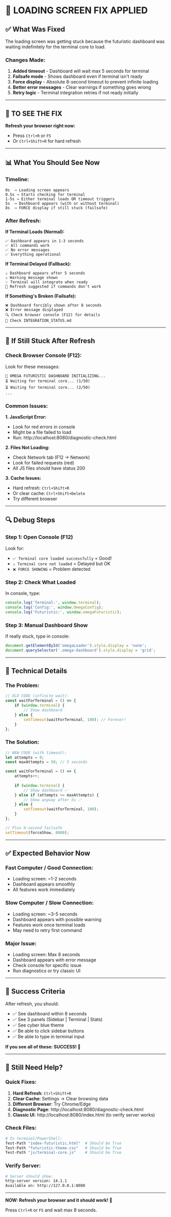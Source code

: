# 🔧 LOADING SCREEN FIX APPLIED

## ✅ What Was Fixed

The loading screen was getting stuck because the futuristic dashboard was waiting indefinitely for the terminal core to load.

### Changes Made:

1. **Added timeout** - Dashboard will wait max 5 seconds for terminal
2. **Failsafe mode** - Shows dashboard even if terminal isn't ready
3. **Force display** - Absolute 8-second timeout to prevent infinite loading
4. **Better error messages** - Clear warnings if something goes wrong
5. **Retry logic** - Terminal integration retries if not ready initially

---

## 🔄 TO SEE THE FIX

**Refresh your browser right now:**
- Press `Ctrl+R` or `F5`
- Or `Ctrl+Shift+R` for hard refresh

---

## 📊 What You Should See Now

### Timeline:
```
0s  → Loading screen appears
0.5s → Starts checking for terminal
1-5s → Either terminal loads OR timeout triggers
5s  → Dashboard appears (with or without terminal)
8s  → FORCE display if still stuck (failsafe)
```

### After Refresh:

**If Terminal Loads (Normal):**
```
✅ Dashboard appears in 1-3 seconds
✅ All commands work
✅ No error messages
✅ Everything operational
```

**If Terminal Delayed (Fallback):**
```
⚠️ Dashboard appears after 5 seconds
⚠️ Warning message shown
💡 Terminal will integrate when ready
🔄 Refresh suggested if commands don't work
```

**If Something's Broken (Failsafe):**
```
❌ Dashboard forcibly shown after 8 seconds
❌ Error message displayed
🔍 Check browser console (F12) for details
📝 Check INTEGRATION_STATUS.md
```

---

## 🐛 If Still Stuck After Refresh

### Check Browser Console (F12):

Look for these messages:
```
🚀 OMEGA FUTURISTIC DASHBOARD INITIALIZING...
⏳ Waiting for terminal core... (1/50)
⏳ Waiting for terminal core... (2/50)
...
```

### Common Issues:

**1. JavaScript Error:**
- Look for red errors in console
- Might be a file failed to load
- Run: http://localhost:8080/diagnostic-check.html

**2. Files Not Loading:**
- Check Network tab (F12 → Network)
- Look for failed requests (red)
- All JS files should have status 200

**3. Cache Issues:**
- Hard refresh: `Ctrl+Shift+R`
- Or clear cache: `Ctrl+Shift+Delete`
- Try different browser

---

## 🔍 Debug Steps

### Step 1: Open Console (F12)
Look for:
- `✅ Terminal core loaded successfully` = Good!
- `⚠️ Terminal core not loaded` = Delayed but OK
- `❌ FORCE SHOWING` = Problem detected

### Step 2: Check What Loaded
In console, type:
```javascript
console.log('Terminal:', window.terminal);
console.log('Config:', window.OmegaConfig);
console.log('Futuristic:', window.omegaFuturistic);
```

### Step 3: Manual Dashboard Show
If really stuck, type in console:
```javascript
document.getElementById('omegaLoader').style.display = 'none';
document.querySelector('.omega-dashboard').style.display = 'grid';
```

---

## 📝 Technical Details

### The Problem:
```javascript
// OLD CODE (infinite wait):
const waitForTerminal = () => {
    if (window.terminal) {
        // Show dashboard
    } else {
        setTimeout(waitForTerminal, 100); // Forever!
    }
};
```

### The Solution:
```javascript
// NEW CODE (with timeout):
let attempts = 0;
const maxAttempts = 50; // 5 seconds

const waitForTerminal = () => {
    attempts++;
    
    if (window.terminal) {
        // Show dashboard ✅
    } else if (attempts >= maxAttempts) {
        // Show anyway after 5s ✅
    } else {
        setTimeout(waitForTerminal, 100);
    }
};

// Plus 8-second failsafe
setTimeout(forceShow, 8000);
```

---

## ✅ Expected Behavior Now

### Fast Computer / Good Connection:
- Loading screen: ~1-2 seconds
- Dashboard appears smoothly
- All features work immediately

### Slow Computer / Slow Connection:
- Loading screen: ~3-5 seconds  
- Dashboard appears with possible warning
- Features work once terminal loads
- May need to retry first command

### Major Issue:
- Loading screen: Max 8 seconds
- Dashboard appears with error message
- Check console for specific issue
- Run diagnostics or try classic UI

---

## 🎯 Success Criteria

After refresh, you should:
- ✅ See dashboard within 8 seconds
- ✅ See 3 panels (Sidebar | Terminal | Stats)
- ✅ See cyber blue theme
- ✅ Be able to click sidebar buttons
- ✅ Be able to type in terminal input

**If you see all of these: SUCCESS! 🎉**

---

## 🔄 Still Need Help?

### Quick Fixes:
1. **Hard Refresh**: `Ctrl+Shift+R`
2. **Clear Cache**: Settings → Clear browsing data
3. **Different Browser**: Try Chrome/Edge
4. **Diagnostic Page**: http://localhost:8080/diagnostic-check.html
5. **Classic UI**: http://localhost:8080/index.html (to verify server works)

### Check Files:
```bash
# In terminal/PowerShell:
Test-Path "index-futuristic.html"  # Should be True
Test-Path "futuristic-theme.css"   # Should be True
Test-Path "js/terminal-core.js"    # Should be True
```

### Verify Server:
```bash
# Server should show:
http-server version: 14.1.1
Available on: http://127.0.0.1:8080
```

---

**NOW: Refresh your browser and it should work! 🚀**

Press `Ctrl+R` or `F5` and wait max 8 seconds.

